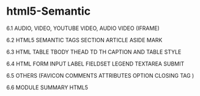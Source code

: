 # html5-Semantic

6.1 AUDIO, VIDEO, YOUTUBE VIDEO, AUDIO VIDEO (IFRAME)


6.2 HTML5 SEMANTIC TAGS SECTION ARTICLE ASIDE MARK


6.3 HTML TABLE TBODY THEAD TD TH CAPTION AND TABLE STYLE


6.4 HTML FORM INPUT LABEL FIELDSET LEGEND TEXTAREA SUBMIT


6.5 OTHERS (FAVICON COMMENTS ATTRIBUTES OPTION CLOSING TAG )


6.6 MODULE SUMMARY HTML5

